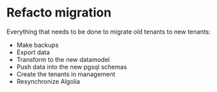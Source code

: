 # Refacto migration

Everything that needs to be done to migrate old tenants to new tenants:

- Make backups
- Export data
- Transform to the new datamodel
- Push data into the new pgsql schemas
- Create the tenants in management
- Resynchronize Algolia
